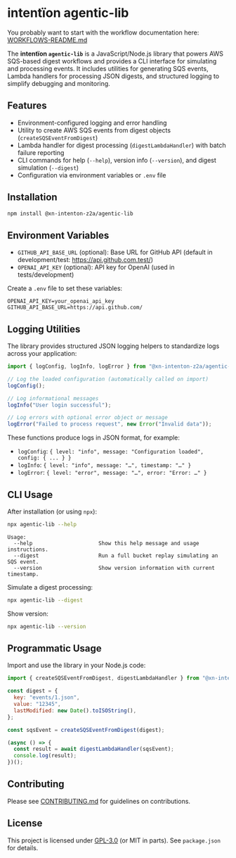 # intentïon agentic-lib

You probably want to start with the workflow documentation here: [WORKFLOWS-README.md](https://github.com/xn-intenton-z2a/agentic-lib/blob/main/WORKFLOWS-README.md)

The **intentïon `agentic-lib`** is a JavaScript/Node.js library that powers AWS SQS-based digest workflows and provides a CLI interface for simulating and processing events. It includes utilities for generating SQS events, Lambda handlers for processing JSON digests, and structured logging to simplify debugging and monitoring.

## Features

- Environment-configured logging and error handling
- Utility to create AWS SQS events from digest objects (`createSQSEventFromDigest`)
- Lambda handler for digest processing (`digestLambdaHandler`) with batch failure reporting
- CLI commands for help (`--help`), version info (`--version`), and digest simulation (`--digest`)
- Configuration via environment variables or `.env` file

## Installation

```bash
npm install @xn-intenton-z2a/agentic-lib
```

## Environment Variables

- `GITHUB_API_BASE_URL` (optional): Base URL for GitHub API (default in development/test: https://api.github.com.test/)
- `OPENAI_API_KEY` (optional): API key for OpenAI (used in tests/development)

Create a `.env` file to set these variables:

```env
OPENAI_API_KEY=your_openai_api_key
GITHUB_API_BASE_URL=https://api.github.com/
```

## Logging Utilities

The library provides structured JSON logging helpers to standardize logs across your application:

```js
import { logConfig, logInfo, logError } from "@xn-intenton-z2a/agentic-lib";

// Log the loaded configuration (automatically called on import)
logConfig();

// Log informational messages
logInfo("User login successful");

// Log errors with optional error object or message
logError("Failed to process request", new Error("Invalid data"));
```

These functions produce logs in JSON format, for example:

- `logConfig`: `{ level: "info", message: "Configuration loaded", config: { ... } }`
- `logInfo`: `{ level: "info", message: "…", timestamp: "…" }`
- `logError`: `{ level: "error", message: "…", error: "Error: …" }`

## CLI Usage

After installation (or using `npx`):

```bash
npx agentic-lib --help
```

```plaintext
Usage:
  --help                     Show this help message and usage instructions.
  --digest                   Run a full bucket replay simulating an SQS event.
  --version                  Show version information with current timestamp.
```

Simulate a digest processing:

```bash
npx agentic-lib --digest
```

Show version:

```bash
npx agentic-lib --version
```

## Programmatic Usage

Import and use the library in your Node.js code:

```js
import { createSQSEventFromDigest, digestLambdaHandler } from "@xn-intenton-z2a/agentic-lib";

const digest = {
  key: "events/1.json",
  value: "12345",
  lastModified: new Date().toISOString(),
};

const sqsEvent = createSQSEventFromDigest(digest);

(async () => {
  const result = await digestLambdaHandler(sqsEvent);
  console.log(result);
})();
```

## Contributing

Please see [CONTRIBUTING.md](../CONTRIBUTING.md) for guidelines on contributions.

## License

This project is licensed under [GPL-3.0](https://opensource.org/licenses/GPL-3.0) (or MIT in parts). See `package.json` for details.
